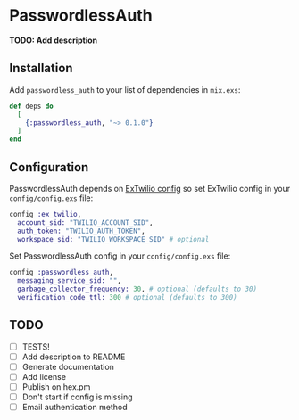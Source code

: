 # PasswordlessAuth

**TODO: Add description**

## Installation

Add `passwordless_auth` to your list of dependencies in `mix.exs`:

```elixir
def deps do
  [
    {:passwordless_auth, "~> 0.1.0"}
  ]
end
```
## Configuration

PasswordlessAuth depends on [ExTwilio config](https://github.com/danielberkompas/ex_twilio) so set ExTwilio config in your `config/config.exs` file:

```elixir
config :ex_twilio,
  account_sid: "TWILIO_ACCOUNT_SID",
  auth_token: "TWILIO_AUTH_TOKEN",
  workspace_sid: "TWILIO_WORKSPACE_SID" # optional
```

Set PasswordlessAuth config in your `config/config.exs` file:

```elixir
config :passwordless_auth,
  messaging_service_sid: "",
  garbage_collector_frequency: 30, # optional (defaults to 30)
  verification_code_ttl: 300 # optional (defaults to 300)
```

## TODO

- [ ] TESTS!
- [ ] Add description to README
- [ ] Generate documentation
- [ ] Add license
- [ ] Publish on hex.pm
- [ ] Don't start if config is missing
- [ ] Email authentication method
